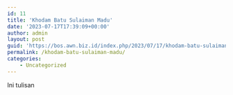 ```yaml
---
id: 11
title: 'Khodam Batu Sulaiman Madu'
date: '2023-07-17T17:39:09+00:00'
author: admin
layout: post
guid: 'https://bos.awn.biz.id/index.php/2023/07/17/khodam-batu-sulaiman-madu/'
permalink: /khodam-batu-sulaiman-madu/
categories:
    - Uncategorized
---
```


Ini tulisan
